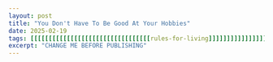 ```yaml
---
layout: post
title: "You Don't Have To Be Good At Your Hobbies"
date: 2025-02-19
tags: [[[[[[[[[[[[[[[[[[[[[[[[[[[[[[[[[rules-for-living]]]]]]]]]]]]]]]]]]]]]]]]]]]]]]]]]
excerpt: "CHANGE ME BEFORE PUBLISHING"
---
```

